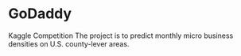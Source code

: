 # GoDaddy
Kaggle Competition
The project is to predict monthly micro business densities on U.S. county-lever areas. 
